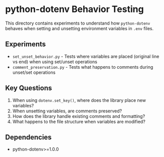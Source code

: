 # python-dotenv Behavior Testing

This directory contains experiments to understand how `python-dotenv` behaves when setting and unsetting environment variables in `.env` files.

## Experiments

- `set_unset_behavior.py` - Tests where variables are placed (original line vs end) when using set/unset operations
- `comment_preservation.py` - Tests what happens to comments during unset/set operations

## Key Questions

1. When using `dotenv.set_key()`, where does the library place new variables?
2. When unsetting variables, are comments preserved?
3. How does the library handle existing comments and formatting?
4. What happens to the file structure when variables are modified?

## Dependencies

- python-dotenv>=1.0.0